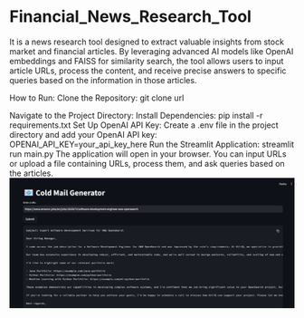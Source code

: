 # Financial_News_Research_Tool
It is a news research tool designed to extract valuable insights from stock market and financial articles. By leveraging advanced AI models like OpenAI embeddings and FAISS for similarity search, the tool allows users to input article URLs, process the content, and receive precise answers to specific queries based on the information in those articles.

How to Run:
Clone the Repository:
git clone url

Navigate to the Project Directory:
Install Dependencies:
pip install -r requirements.txt
Set Up OpenAI API Key:
Create a .env file in the project directory and add your OpenAI API key:
OPENAI_API_KEY=your_api_key_here
Run the Streamlit Application:
streamlit run main.py
The application will open in your browser. You can input URLs or upload a file containing URLs, process them, and ask queries based on the articles.
![Image Alt](https://github.com/Harsh-Suteri/Cold_Mail_Generator/blob/main/Screenshot%202025-01-23%20141735.png?raw=true
)

